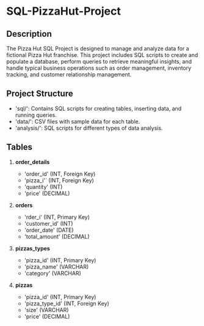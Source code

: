 # SQL-PizzaHut-Project

## Description

The Pizza Hut SQL Project is designed to manage and analyze data for a fictional Pizza Hut franchise. This project includes SQL scripts to create and populate a database, perform queries to retrieve meaningful insights, and handle typical business operations such as order management, inventory tracking, and customer relationship management.


## Project Structure

- 'sql/': Contains SQL scripts for creating tables, inserting data, and running queries.
- 'data/': CSV files with sample data for each table.
- 'analysis/': SQL scripts for different types of data analysis.

## Tables

1. **order_details**
   - 'order_id' (INT, Foreign Key)
   - 'pizza_i'` (INT, Foreign Key)
   - 'quantity' (INT)
   - 'price' (DECIMAL)

2. **orders**
   -  'rder_i' (INT, Primary Key)
   - 'customer_id' (INT)
   - 'order_date' (DATE)
   - 'total_amount' (DECIMAL)

3. **pizzas_types**
   - 'pizza_id' (INT, Primary Key)
   - 'pizza_name' (VARCHAR)
   - 'category' (VARCHAR)

4. **pizzas**
   - 'pizza_id' (INT, Primary Key)
   - 'pizza_type_id' (INT, Foreign Key)
   - 'size' (VARCHAR)
   - 'price' (DECIMAL)
